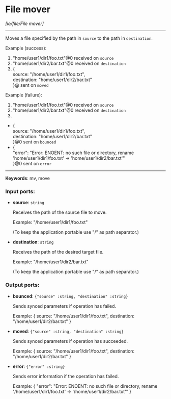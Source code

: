 # File mover

_[io/file/File mover]_

---

Moves a file specified by the path in `source` to the path in `destination`.  
  
Example (success):   
1. "home/user1/dir1/foo.txt"@0 received on `source`  
2. "home/user1/dir2/bar.txt"@0 received on `destination`  
3. {   
source: "/home/user1/dir1/foo.txt",   
destination: "home/user1/dir2/bar.txt"  
}@ sent on `moved`  
  
Example (failure):   
1. "home/user1/dir1/foo.txt"@0 received on `source`  
2. "home/user1/dir2/bar.txt"@0 received on `destination`  
3.   
- {   
source: "/home/user1/dir1/foo.txt",   
destination: "home/user1/dir2/bar.txt"  
}@0 sent on `bounced`  
- {  
  "error": "Error: ENOENT: no such file or directory, rename 'home/user1/dir1/foo.txt' -> 'home/user1/dir2/bar.txt'"  
}@0 sent on `error`  

---

__Keywords__: mv, move

### Input ports:

* __source__: ` string `

    Receives the path of the source file to move.
    
    Example:
    "/home/user1/dir1/foo.txt"
    
    (To keep the application portable use "/" as path separator.)


* __destination__: ` string `

    Receives the path of the desired target file.
    
    Example:
    "/home/user1/dir2/bar.txt"
    
    (To keep the application portable use "/" as path separator.)

### Output ports:

* __bounced__: ` {"source" :string, "destination" :string} `

    Sends synced parameters if operation has failed.
    
    Example:
    { 
      source: "/home/user1/dir1/foo.txt", 
      destination: "/home/user1/dir2/bar.txt"
    }


* __moved__: ` {"source" :string, "destination" :string} `

    Sends synced parameters if operation has succeeded.
    
    Example:
    { 
      source: "/home/user1/dir1/foo.txt", 
      destination: "/home/user1/dir2/bar.txt"
    }


* __error__: ` {"error" :string} `

    Sends error information if the operation has failed.
    
    Example: 
    {
      "error": "Error: ENOENT: no such file or directory, rename '/home/user1/dir1/foo.txt' -> '/home/user1/dir2/bar.txt'"
    }

